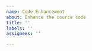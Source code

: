 ```yaml
---
name: Code Enhancement
about: Enhance the source code
title: ''
labels: ''
assignees: ''

---
```



